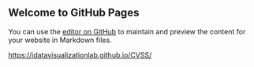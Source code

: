 ## Welcome to GitHub Pages

You can use the [editor on GitHub](https://github.com/iDataVisualizationLab/CVSS/edit/master/README.md) to maintain and preview the content for your website in Markdown files.

https://idatavisualizationlab.github.io/CVSS/
